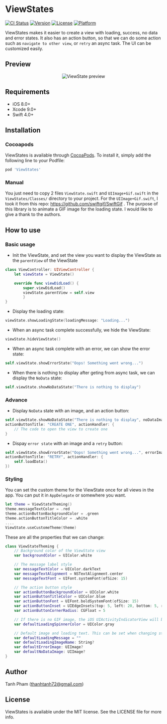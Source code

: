 # ViewStates

[![CI Status](https://img.shields.io/travis/thanhtanh72@gmail.com/ViewStates.svg?style=flat)](https://travis-ci.org/thanhtanh72@gmail.com/ViewStates)
[![Version](https://img.shields.io/cocoapods/v/ViewStates.svg?style=flat)](https://cocoapods.org/pods/ViewStates)
[![License](https://img.shields.io/cocoapods/l/ViewStates.svg?style=flat)](https://cocoapods.org/pods/ViewStates)
[![Platform](https://img.shields.io/cocoapods/p/ViewStates.svg?style=flat)](https://cocoapods.org/pods/ViewStates)

ViewStates makes it easier to create a view with loading, success, no data and error states. It also has an action button, so that we can do some action such as `navigate to other view`, or `retry` an async task. The UI can be customized easily.

## Preview

<p align="center">
<img src="https://github.com/thanhtanh/ViewStates/blob/master/images/custom_theme.gif" title="ViewState preview">
</p>


## Requirements
- iOS 8.0+
- Xcode 9.0+
- Swift 4.0+

## Installation
### Cocoapods
ViewStates is available through [CocoaPods](https://cocoapods.org). To install it, simply add the following line to your Podfile:

```ruby
pod 'ViewStates'
```

### Manual
You just need to copy 2 files `ViewState.swift` and `UIImage+Gif.swift` in the `ViewStates/Classes/` directory to your project. For the `UIImage+Gif.swift`, I took it from this repo: https://github.com/swiftgif/SwiftGif . The purpose of this library is to animate a GIF image for the loading state. I would like to give a thank to the authors.

## How to use
### Basic usage
- Init the ViewState, and set the view you want to display the ViewState as the `parentView` of the ViewState

``` swift
class ViewController: UIViewController {
    let viewState = ViewState()

    override func viewDidLoad() {
        super.viewDidLoad()
        viewState.parentView = self.view
        }
}
```
- Display the loading state:
``` swift
viewState.showLoadingState(loadingMessage: "Loading...")
```
- When an async task complete successfully, we hide the ViewState:
``` swift
viewState.hideViewState()
```
- When an async task complete with an error, we can show the error state:
``` swift
self.viewState.showErrorState("Oops! Something went wrong...")
```
- When there is nothing to display after geting from async task, we can display the `NoData` state:
``` swift
self.viewState.showNoDataState("There is nothing to display")
```
### Advance
- Display `NoData` state with an image, and an action button:
``` swift
self.viewState.showNoDataState("There is nothing to display", noDataImage: UIImage(named: "no_data",
actionButtonTitle: "CREATE ONE", actionHandler: {
    // The code to open the view to create one
}
```
- Dispay `error state` with an image and a `retry` button:
``` swift
self.viewState.showErrorState("Oops! Something went wrong...", errorImage: UIImage(named: "error", 
actionButtonTitle: "RETRY", actionHandler: {
    self.loadData()
})
```

### Styling
You can set the custom theme for the ViewState once for all views in the app. You can put it in `AppDelegate` or somewhere you want.
``` swift
let theme = ViewStateTheming()
theme.messageTextColor = .red
theme.actionButtonBackgroundColor = .green
theme.actionButtonTitleColor = .white
....
ViewState.useCustomeTheme(theme)
```

These are all the properties that we can change:
``` swift
class ViewStateTheming {
    // Background color of the ViewState view
    var backgroundColor = UIColor.white

    // The message label style
    var messageTextColor = UIColor.darkText
    var messageTextAlignment = NSTextAlignment.center
    var messageTextFont = UIFont.systemFont(ofSize: 15)

    // The action button style
    var actionButtonBackgroundColor = UIColor.white
    var actionButtonTitleColor = UIColor.blue
    var actionButtonFont = UIFont.boldSystemFont(ofSize: 15)
    var actionButtonInset = UIEdgeInsets(top: 5, left: 20, bottom: 5, right: 20)
    var actionButtonCornerRadius: CGFloat = 5

    // If there is no GIF image, the iOS UIActivityIndicatorView will be used
    var defaultLoadingSpinnerColor = UIColor.gray

    // Default image and loading text. This can be set when changing state for a special view
    var defaultLoadingMessage = ""
    var defaultLoadingImageName: String?
    var defaultErrorImage: UIImage?
    var defaultNoDataImage: UIImage?
}
```

## Author

Tanh Pham (thanhtanh72@gmail.com)

## License

ViewStates is available under the MIT license. See the LICENSE file for more info.
